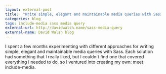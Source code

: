```yaml
---
layout: external-post
title:  "Write simple, elegant and maintainable media queries with Sass"
categories: blog
tags: include-media sass media query
external-url: http://davidwalsh.name/sass-media-query
external-name: David Walsh blog
---
```

I spent a few months experimenting with different approaches for writing simple, elegant and maintainable media queries with Sass. Each solution had something that I really liked, but I couldn't find one that covered everything I needed to do, so I ventured into creating my own: meet include-media.<!--more-->
